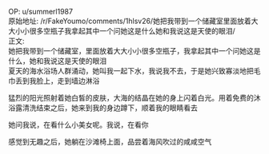 
OP: u/summerl1987  
原始地址: /r/FakeYoumo/comments/1hlsv26/她把我带到一个储藏室里面放着大大小小很多空瓶子我拿起其中一个问她这是什么她和我说这是天使的眼泪/  
正文:  
她把我带到一个储藏室，里面放着大大小小很多空瓶子，我拿起其中一个问她这是什么，她和我说这是天使的眼泪  
夏天的海水浴场人群涌动，她叫我一起下水，我说我不去，于是她兴致寡淡地把毛巾丢到我脸上，走到墙边淋浴

猛烈的阳光照射着她白皙的皮肤，大海的结晶在她的身上闪着白光。用着免费的沐浴露清洗结束之后，她来到我的身边蹲下，顺着我的眼睛看去

她问我说，在看什么小美女呢。我说，在看你

感觉到无趣之后，她躺在沙滩椅上面，品尝着海风吹过的咸咸空气
